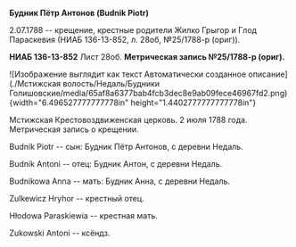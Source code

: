 **Будник Пётр Антонов (Budnik Piotr)**

2.07.1788 -- крещение, крестные родители Жилко Грыгор и Глод Параскевия
(НИАБ 136-13-852, л. 28об, №25/1788-р (ориг)).

**НИАБ 136-13-852** Лист 28об. **Метрическая запись №25/1788-р (ориг).**

![Изображение выглядит как текст Автоматически созданное
описание](./Мстижская волость/Недаль/Будники Голишовские/media/65af8a6377bab4fcb3dec8e9ab09fece46967fd2.png){width="6.496527777777778in"
height="1.4402777777777778in"}

Мстижская Крестовоздвиженская церковь. 2 июля 1788 года. Метрическая
запись о крещении.

Budnik Piotr -- сын: Будник Пётр Антонов, с деревни Недаль.

Budnik Antoni -- отец: Будник Антон, с деревни Недаль.

Budnikowa Anna -- мать: Будник Анна, с деревни Недаль.

Zulkewicz Hryhor -- крестный отец.

Hłodowa Paraskiewia -- крестная мать.

Zukowski Antoni -- ксёндз.

